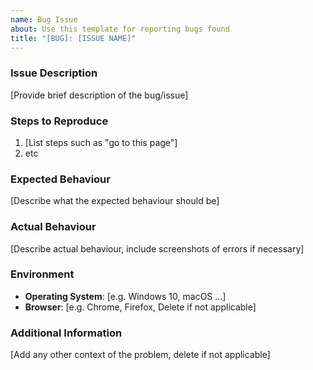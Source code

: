 ```yaml
---
name: Bug Issue
about: Use this template for reporting bugs found
title: "[BUG]: [ISSUE NAME]"
---
```


### Issue Description
[Provide brief description of the bug/issue]

### Steps to Reproduce
1. [List steps such as "go to this page"]
2. etc

### Expected Behaviour
[Describe what the expected behaviour should be]

### Actual Behaviour
[Describe actual behaviour, include screenshots of errors if necessary]

### Environment
- **Operating System**: [e.g. Windows 10, macOS ...]
- **Browser**: [e.g. Chrome, Firefox, Delete if not applicable]

### Additional Information
[Add any other context of the problem, delete if not applicable]

